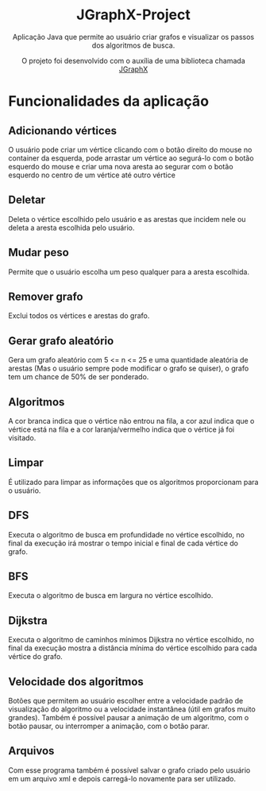 <h1 align="center">
 <br>JGraphX-Project
</h1>


<p align="center">Aplicação Java que permite ao usuário criar grafos e visualizar os passos dos algoritmos de busca.</p>
<p align="center">O projeto foi desenvolvido com o auxília de uma biblioteca chamada <a href="https://jgraph.github.io/mxgraph/java/docs/index.html">JGraphX</a></p>

# Funcionalidades da aplicação

## Adicionando vértices
O usuário pode criar um vértice clicando com o botão direito do mouse no container da esquerda, pode arrastar um vértice ao segurá-lo com o botão esquerdo do mouse e criar uma nova aresta ao segurar com o botão esquerdo no centro de um vértice até outro vértice

## Deletar
Deleta o vértice escolhido pelo usuário e as arestas que incidem nele ou deleta a aresta escolhida pelo usuário.

## Mudar peso
Permite que o usuário escolha um peso qualquer para a aresta escolhida.

## Remover grafo
Exclui todos os vértices e arestas do grafo.

## Gerar grafo aleatório
Gera um grafo aleatório com 5 <= n <= 25 e uma quantidade aleatória de arestas (Mas o usuário sempre pode modificar o grafo se quiser), o grafo tem um chance de 50% de ser ponderado.

## Algoritmos
A cor branca indica que o vértice não entrou na fila, a cor azul indica que o vértice está na fila e a cor laranja/vermelho indica que o vértice já foi visitado.

## Limpar
É utilizado para limpar as informações que os algoritmos proporcionam para o usuário.

## DFS
Executa o algoritmo de busca em profundidade no vértice escolhido, no final da execução irá mostrar o tempo inicial e final de cada vértice do grafo.

## BFS
Executa o algoritmo de busca em largura no vértice escolhido.

## Dijkstra
Executa o algoritmo de caminhos mínimos Dijkstra no vértice escolhido, no final da execução mostra a distância mínima do vértice escolhido para cada vértice do grafo.

## Velocidade dos algoritmos
Botões que permitem ao usuário escolher entre a velocidade padrão de visualização do algoritmo ou a velocidade instantânea (útil em grafos muito grandes).
Também é possível pausar a animação de um algoritmo, com o botão pausar, ou interromper a animação, com o botão parar.

## Arquivos
Com esse programa também é possível salvar o grafo criado pelo usuário em um arquivo xml e depois carregá-lo novamente para ser utilizado.

